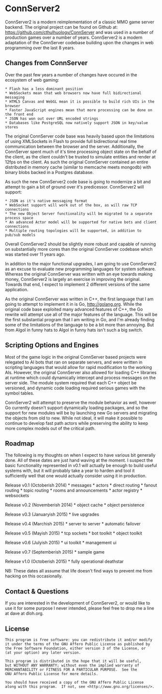 ConnServer2
===========

ConnServer2 is a modern reimplementation of a classic MMO game server backend.  The original project
can be found on Github at: https://github.com/cthulhuology/ConnServer and was used in a number of production
games over a number of years.  ConnServer2 is a modern adaptation of the ConnServer codebase building upon
the changes in web programming over the last 8 years.


Changes from ConnServer
-----------------------

Over the past few years a number of changes have occured in the ecosystem of web gaming:

	* Flash has a less dominant position
	* WebSockets mean that web browsers now have full bidirectional messaging
	* HTML5 Canvas and WebGL mean it is possible to build rich UIs in the browser
	* Faster JavaScript engines mean that more processing can be done on the front end
	* JSON has won out over URL encoded strings
	* Databases like PostgreSQL now natively support JSON in key/value stores

The original ConnServer code base was heavily based upon the limitations of using XMLSockets in Flash
to provide full bidirectional real time communication between the browser and the server.  Additionally,
the ConnServer spent much of it's time processing object state on the behalf of the client, as the client
couldn't be trusted to simulate entities and render at 12fps on the client.  As such the original ConnServer
contained an entire distributed in memory cache (similar to memcache meets mongodb) with binary blobs backed
in a Postgres database.

As such the new ConnServer2 code base is going to modernize a bit and attempt to gain a bit of ground over 
it's predicessor.  ConnServer2 will support:

	* JSON as it's native messaging format
	* WebSocket support will work out of the box, as will raw TCP connections
	* The new Object Server functionality will be migrated to a separate process space
	* An advanced Actor model will be supported for native bots and client connections
	* Multiple routing topologies will be supported, in addition to pub/sub models

Overall ConnServer2 should be slightly more robust and capable of running on substantially more cores than 
the original ConnServer codebase which was started over 11 years ago.  

In addition to the major functional upgrades, I am going to use ConnServer2 as an excuse to evaluate new 
programming languages for system software.  Whereas the original ConnServer was written with an eye towards
making money, ConnServer2 is largely an exercise in improving the original.  Towards that end, I expect to
implement 2 different versions of the same application.

As the original ConnServer was written in C++, the first language that I am going to attempt to implement
it in is Go, http://golang.org.  While the original code base exploited many advanced features of C++, the
Go rewrite will attempt use all of the major features of the language.  This will be the first substantial
program that I am writing in Go, and I'm already finding some of the limitations of the language to be 
a bit more than annoying.  But from Algol in funny hats to Algol in funny hats isn't such a big switch.


Scripting Options and Engines
-----------------------------

Most of the game logic in the original ConnServer based projects were relegated to AI bots that ran on 
separate servers, and were written in scripting languages that would allow for rapid modification to the
working AIs.  However, the original ConnServer also allowed for loading C++ libraries at runtime which could
dynamically intercept and process messages on the server side.  The module system required that each C++
object be versioned, and dynamic code loading required serious games with the symbol tables.

ConnServer2 will attempt to preserve the module behavior as well, however Go currently doesn't support 
dynamically loading packages, and so the support for new modules will be by launching new Go servers and 
migrating the objects from old to new.  While not ideal, it will make it possible to continue to develop 
fast path actors while preserving the ability to keep more complex models out of the critical path.


Roadmap
-------

The following is my thoughts on when I expect to have various bit generally done.  All of these dates are
just hand waving at the moment.  I suspect the basic functionality represented in v0.1 will actually be
enough to build useful systems with, but it will probably take a year to harden and tool it sufficiently well
that one would actually consider using it in production.

Release v0.1 	(Octoberish 2014)
	* messages
	* actors
	* direct routing
	* fanout routing
	* topic routing
	* rooms and announcements
	* actor registry
	* websockets

Release v0.2 	(Novemberish 2014)
	* object cache
	* object persistence

Release v0.3	(Januaryish 2015)
	* live upgrades

Release v0.4	(Marchish 2015)
	* server to server
	* automatic failover

Release v0.5	(Mayish 2015)
	* tcp sockets
	* bot toolkit
	* object toolkit

Release v0.6	(Julyish 2015)
	* ui toolkit
	* management ui

Release v0.7	(Septemberish 2015)
	* sample game

Release v1.0	(Octoberish 2015)
	* fully operational deathstar


NB: These dates all assume that life doesn't find ways to prevent me from hacking on this occasionally.


Contact & Questions
-------------------

If you are interested in the development of ConnServer2, or would like to use it for some purpose I never
intended, please feel free to drop me a line at dave at dloh.org.


License
-------

    This program is free software: you can redistribute it and/or modify
    it under the terms of the GNU Affero Public License as published by
    the Free Software Foundation, either version 3 of the License, or
    (at your option) any later version.

    This program is distributed in the hope that it will be useful,
    but WITHOUT ANY WARRANTY; without even the implied warranty of
    MERCHANTABILITY or FITNESS FOR A PARTICULAR PURPOSE.  See the
    GNU Affero Public License for more details.

    You should have received a copy of the GNU Affero Public License
    along with this program.  If not, see <http://www.gnu.org/licenses/>.
